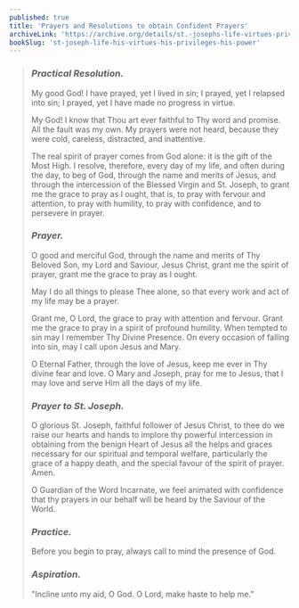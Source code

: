 ```yaml
---
published: true
title: 'Prayers and Resolutions to obtain Confident Prayers'
archiveLink: 'https://archive.org/details/st.-josephs-life-virtues-privileges-power/page/341?view=theater'
bookSlug: 'st-joseph-life-his-virtues-his-privileges-his-power'
---
```


> ### *Practical Resolution.*
>
> My good God! I have prayed, yet I lived in sin; I prayed, yet I relapsed into sin; I prayed, yet I have made no progress in virtue.
>
> My God! I know that Thou art ever faithful to Thy word and promise. All the fault was my own. My prayers were not heard, because they were cold, careless, distracted, and inattentive.
>
> The real spirit of prayer comes from God alone: it is the gift of the Most High. I resolve, therefore, every day of my life, and often during the day, to beg of God, through the name and merits of Jesus, and through the intercession of the Blessed Virgin and St. Joseph, to grant me the grace to pray as I ought, that is, to pray with fervour and attention, to pray with humility, to pray with confidence, and to persevere in prayer.
>
> ### *Prayer.*
>
> O good and merciful God, through the name and merits of Thy Beloved Son, my Lord and Saviour, Jesus Christ, grant me the spirit of prayer, grant me the grace to pray as I ought.
>
> May I do all things to please Thee alone, so that every work and act of my life may be a prayer.
>
> Grant me, O Lord, the grace to pray with attention and fervour. Grant me the grace to pray in a spirit of profound humility. When tempted to sin may I remember Thy Divine Presence. On every occasion of falling into sin, may I call upon Jesus and Mary.
>
> O Eternal Father, through the love of Jesus, keep me ever in Thy divine fear and love. O Mary and Joseph, pray for me to Jesus, that I may love and serve Him all the days of my life.
>
> ### *Prayer to St. Joseph.*
>
> O glorious St. Joseph, faithful follower of Jesus Christ, to thee do we raise our hearts and hands to implore thy powerful intercession in obtaining from the benign Heart of Jesus all the helps and graces necessary for our spiritual and temporal welfare, particularly the grace of a happy death, and the special favour of the spirit of prayer. Amen.
>
> O Guardian of the Word Incarnate, we feel animated with confidence that thy prayers in our behalf will be heard by the Saviour of the World.
>
> ### *Practice.*
>
> Before you begin to pray, always call to mind the presence of God.
>
> ### *Aspiration.*
>
> "Incline unto my aid, O God. O Lord, make haste to help me."
